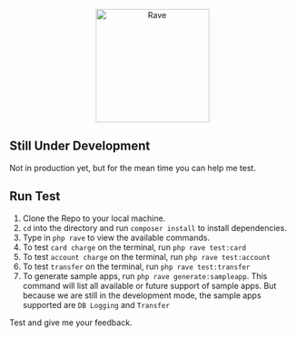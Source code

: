 <p align="center">
    <img title="Rave" height="200" src="https://cdn-images-1.medium.com/max/2000/1*9Ns-5XIj1xgGFgZ8t_KkZw.png" />
</p>

<!-- <p align="center">
  <a href="https://travis-ci.org/laravel-zero/framework"><img src="https://img.shields.io/travis/laravel-zero/framework/stable.svg" alt="Build Status"></img></a>
  <a href="https://scrutinizer-ci.com/g/laravel-zero/framework"><img src="https://img.shields.io/scrutinizer/g/laravel-zero/framework.svg" alt="Quality Score"></img></a>
  <a href="https://packagist.org/packages/laravel-zero/framework"><img src="https://poser.pugx.org/laravel-zero/framework/d/total.svg" alt="Total Downloads"></a>
  <a href="https://packagist.org/packages/laravel-zero/framework"><img src="https://poser.pugx.org/laravel-zero/framework/v/stable.svg" alt="Latest Stable Version"></a>
  <a href="https://packagist.org/packages/laravel-zero/framework"><img src="https://poser.pugx.org/laravel-zero/framework/license.svg" alt="License"></a>
</p> -->

## Still Under Development

Not in production yet, but for the mean time you can help me test.

## Run Test
1. Clone the Repo to your local machine.
2. `cd` into the directory and run `composer install` to install dependencies.
3. Type in `php rave` to view the available commands.
4. To test `card charge` on the terminal, run `php rave test:card`
5. To test `account charge` on the terminal, run `php rave test:account`
6. To test `transfer` on the terminal, run `php rave test:transfer`
7. To generate sample apps, run `php rave generate:sampleapp`. This command will list all available or future support of sample apps. But because we are still in the development mode, the sample apps supported are `DB Logging` and `Transfer`


Test and give me your feedback.

